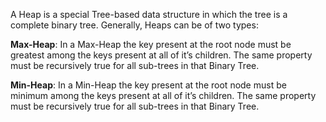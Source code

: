 A Heap is a special Tree-based data structure in which the tree is a complete binary tree. Generally, Heaps can be of two types:

**Max-Heap**: In a Max-Heap the key present at the root node must be greatest among the keys present at all of it’s children. The same property must be recursively true for all sub-trees in that Binary Tree.

**Min-Heap**: In a Min-Heap the key present at the root node must be minimum among the keys present at all of it’s children. The same property must be recursively true for all sub-trees in that Binary Tree.